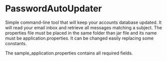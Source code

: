 # PasswordAutoUpdater

Simple command-line tool that will keep your accounts database updated. It will read your email inbox and retrieve all messages matching a subject.
The properties file must be placed in the same folder than jar file and its name must be application.properties. It can be changed easily replacing some constants.

The sample_application.properties contains all required fields.
